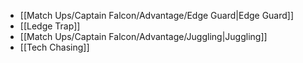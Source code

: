 - [[Match Ups/Captain Falcon/Advantage/Edge Guard|Edge Guard]]
- [[Ledge Trap]]
- [[Match Ups/Captain Falcon/Advantage/Juggling|Juggling]]
- [[Tech Chasing]]
